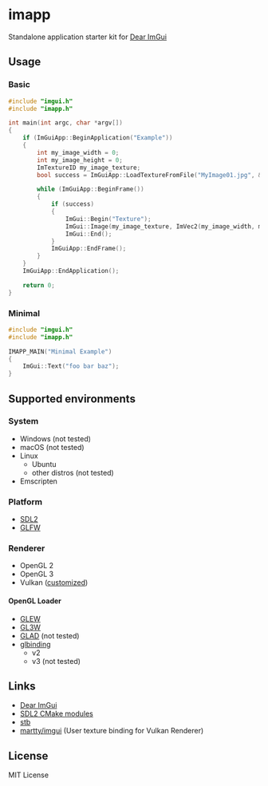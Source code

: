 # imapp

Standalone application starter kit for [Dear ImGui](https://github.com/ocornut/imgui)

## Usage

### Basic

```cpp
#include "imgui.h"
#include "imapp.h"

int main(int argc, char *argv[])
{
    if (ImGuiApp::BeginApplication("Example"))
    {
        int my_image_width = 0;
        int my_image_height = 0;
        ImTextureID my_image_texture;
        bool success = ImGuiApp::LoadTextureFromFile("MyImage01.jpg", &my_image_texture, &my_image_width, &my_image_height);

        while (ImGuiApp::BeginFrame())
        {
            if (success)
            {
                ImGui::Begin("Texture");
                ImGui::Image(my_image_texture, ImVec2(my_image_width, my_image_height));
                ImGui::End();
            }
            ImGuiApp::EndFrame();
        }
    }
    ImGuiApp::EndApplication();

    return 0;
}
```

### Minimal

```cpp
#include "imgui.h"
#include "imapp.h"

IMAPP_MAIN("Minimal Example")
{
    ImGui::Text("foo bar baz");
}
```

## Supported environments

### System

- Windows (not tested)
- macOS (not tested)
- Linux
    - Ubuntu
    - other distros (not tested)
- Emscripten

### Platform

- [SDL2](https://www.libsdl.org/)
- [GLFW](https://github.com/glfw/glfw)

### Renderer

- OpenGL 2
- OpenGL 3
- Vulkan ([customized](https://github.com/martty/imgui))

#### OpenGL Loader

- [GLEW](http://glew.sourceforge.net/)
- [GL3W](https://github.com/skaslev/gl3w)
- [GLAD](https://github.com/Dav1dde/glad) (not tested)
- [glbinding](https://github.com/cginternals/glbinding)
    - v2
    - v3 (not tested)

## Links

- [Dear ImGui](https://github.com/ocornut/imgui)
- [SDL2 CMake modules](https://github.com/aminosbh/sdl2-cmake-modules)
- [stb](https://github.com/nothings/stb)
- [martty/imgui](https://github.com/martty/imgui) (User texture binding for Vulkan Renderer)

## License

MIT License
